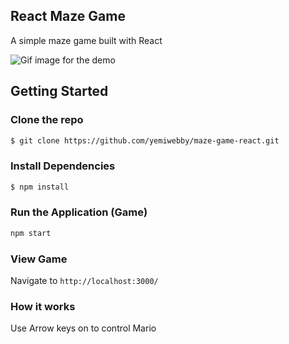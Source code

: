 ## React Maze Game

A simple maze game built with React


![Gif image for the demo](https://user-images.githubusercontent.com/19610753/39090790-f1a84a98-45df-11e8-8129-07803f63882c.gif)


## Getting Started

### Clone the repo
```bash
$ git clone https://github.com/yemiwebby/maze-game-react.git
```

### Install Dependencies

```bash
$ npm install
```

### Run the Application (Game)

```bash
npm start
```

### View Game

Navigate to `http://localhost:3000/`

### How it works
Use Arrow keys on to control Mario